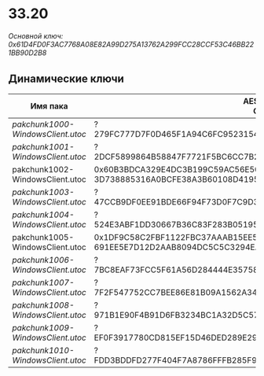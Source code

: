 # 33.20

###### Основной ключ: 0x61D4FD0F3AC7768A08E82A99D275A13762A299FCC28CCF53C46BB221BB90D2B8

## Динамические ключи

| Имя пака                          | AES Ключ</br>GUID                                                                                       | HiRes Текстуры |
|-----------------------------------|---------------------------------------------------------------------------------------------------------|----------------|
| *pakchunk1000-WindowsClient.utoc* | ?</br>279FC777D7F0D465F1A94C6FC9523154 | ❌             |
| *pakchunk1001-WindowsClient.utoc* | ?</br>2DCF5899864B58847F7721F5BC6CC7B2 | ✔️             |
| pakchunk1002-WindowsClient.utoc   | 0x60B3BDCA329E4DC3B199C59AC56E500ABBBFA25DA6B1547EFC0F6701B904F8E1</br>3D738885316A0BCFE38A3B60108D4195 | ✔️             |
| *pakchunk1003-WindowsClient.utoc* | ?</br>47CCB9DF0EE91BDE66F94F73D0F7C9D3 | ✔️             |
| *pakchunk1004-WindowsClient.utoc* | ?</br>524E3ABF1DD30667B36C83F283B05195 | ✔️             |
| pakchunk1005-WindowsClient.utoc   | 0x1DF9C58C2FBF1122FBC37AAAB15EE55DEFBF486400449227009DB11D766F1C90</br>691EE5E7D12D2AAB8094DC5C5C3294EA | ✔️             |
| *pakchunk1006-WindowsClient.utoc* | ?</br>7BC8EAF73FCC5F61A56D284444E35758 | ❌             |
| *pakchunk1007-WindowsClient.utoc* | ?</br>7F2F547752CC7BEE86E81B09A1562A34 | ✔️             |
| *pakchunk1008-WindowsClient.utoc* | ?</br>971B1E90F4B91D6FB3234BC1A32D5C57 | ❌             |
| *pakchunk1009-WindowsClient.utoc* | ?</br>EF0F3917780CD815EF15D46DED289E29 | ❌             |
| *pakchunk1010-WindowsClient.utoc* | ?</br>FDD3BDDFD277F404F7A8786FFFB285F9 | ✔️             |
